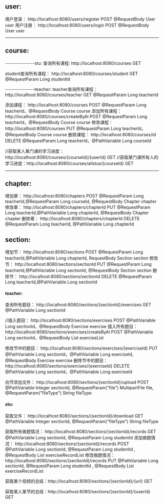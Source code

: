 user:
--

用户登录：    http://localhost:8080/users/register    POST    @RequestBody User user
用户注册：    http://localhost:8080/users/login    POST        @RequestBody User user

-----------------------------

course:
--

---------------stu:
查询所有课程:        http://localhost:8080/courses    GET        

student查询所有课程：    http://localhost:8080/courses/student      GET    @RequestParam Long studentId

---------------teacher:
teacher查询所有课程：    http://localhost:8080/courses/teacher      GET    @RequestParam Long teacherId

添加课程：     http://localhost:8080/courses      POST    @RequestParam Long teacherId，@RequestBody Course course
添加所有课程：     http://localhost:8080/courses/createByAI     POST    @RequestParam Long teacherId，@RequestBody Course course
修改课程：    http://localhost:8080/courses        PUT        @RequestParam Long teacherId，@RequestBody Course course
删除课程：    http://localhost:8080/courses/id        DELETE        @RequestParam Long teacherId，@PathVariable Long courseId

//获取某人某门课的学习进度：http://localhost:8080/courses/{courseId}/{userId}        GET
//获取某门课所有人的学习进度：http://localhost:8080/courses/allstus/{courseId}        GET

----------------------------

chapter:
--

增加章：    http://localhost:8080/chapters        POST    @RequestParam Long teacherId,@RequestParam Long courseId, @RequestBody Chapter chapter
修改章：    http://localhost:8080/chapters/chapterId        PUT        @RequestParam Long teacherId,@PathVariable Long chapterId, @RequestBody Chapter chapter
删除章：    http://localhost:8080/chapters/chapterId        DELETE        @RequestParam Long teacherId, @PathVariable Long chapterId

## section:

增加节：    http://localhost:8080/sections        POST    @RequestParam Long teacherId,@PathVariable Long chapterId, RequestBody Section section
修改节：    http://localhost:8080/sections/sectionId        PUT        @RequestParam Long teacherId,@PathVariable Long sectionId, @RequestBody Section section
删除节：    http://localhost:8080/sections/sectionId        DELETE        @RequestParam Long teacherId,@PathVariable Long sectionId

#### teacher:

查询所有题目：        http://localhost:8080/sections/{sectionId}/exercises        GET        @PathVariable Long sectionId

//插入题目：    http://localhost:8080/sections/exercises        POST    @PathVariable Long sectionId，@RequestBody Exercise exercise
插入所有题目：        http://localhost:8080/sections/exercises/createByAI        POST    @PathVariable Long sectionId，@RequestBody List<Exercise> exerciseList

修改节中的题目：    http://localhost:8080/sections/exercises/{exerciseId}        PUT        @PathVariable Long sectionId，@PathVariable Long exerciseId, @RequestBody Exercise exercise
删除节中的题目：    http://localhost:8080/sections/exercises/{exerciseId}        DELETE        @PathVariable Long sectionId，@PathVariable Long exerciseId

向节添加文件：    http://localhost:8080/sections/{sectionId}/upload        POST    @PathVariable Integer sectionId,
                                             @RequestParam("file") MultipartFile file,
                                             @RequestParam("fileType") String fileType

#### stu:

获取文件：    http://localhost:8080/sections/{sectionId}/download            GET        @PathVariable Integer sectionId,
                                             @RequestParam("fileType") String fileType

获取所有做题情况：    http://localhost:8080/sections/{sectionId}/records        GET         @PathVariable Long sectionId, @RequestParam Long studentId
添加做题情况：    http://localhost:8080/sections/{sectionId}/records        POST    @PathVariable Long sectionId, @RequestParam Long studentId , @RequestBody List<ExerciseRecord> exerciseRecordList
修改做题情况：    http://localhost:8080/sections/{sectionId}/records        PUT        @PathVariable Long sectionId, @RequestParam Long studentId , @RequestBody List<ExerciseRecord> exerciseRecordList

获取某个视频的总结：http://localhost:8080/sections/{sectionId}/{url}        GET        

获取某人某节的总结：http://localhost:8080/sections/{sectionId}/{userId}        GET        


